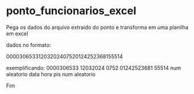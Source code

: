# ponto_funcionarios_excel
Pega os dados do arquivo extraido do ponto e transforma em uma planilha em excel

dados no formato:

00003065331203202407520124252368155514

exemplificando:
0000306533 12032024 0752 01242523681 55514
num aleatorio  data    hora     pis     num aleatorio


Fim
